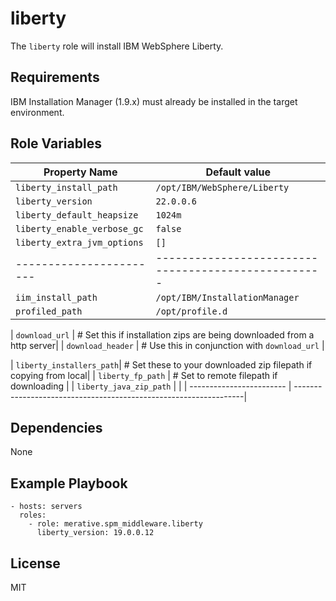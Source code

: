 # liberty

The `liberty` role will install IBM WebSphere Liberty.

## Requirements

IBM Installation Manager (1.9.x) must already be installed in the target environment.

## Role Variables

| Property Name           | Default value                                       |
| ----------------------- | --------------------------------------------------- |
| `liberty_install_path`  | `/opt/IBM/WebSphere/Liberty`                        |
| `liberty_version`       | `22.0.0.6`                                          |
| `liberty_default_heapsize`  | `1024m`                                         |
| `liberty_enable_verbose_gc` | `false`                                         |
| `liberty_extra_jvm_options` | `[]`                                            |
| ----------------------- | --------------------------------------------------- |
| `iim_install_path`      | `/opt/IBM/InstallationManager`                      |
| `profiled_path`         | `/opt/profile.d`                                    |

| `download_url`          | # Set this if installation zips are being downloaded from a http server|
| `download_header`       | # Use this in conjunction with `download_url`                          |

| `liberty_installers_path`| # Set these to your downloaded zip filepath if copying from local|
| `liberty_fp_path`        | # Set to remote filepath if downloading                          |
| `liberty_java_zip_path`  |                                                                  |
| ------------------------ | -----------------------------------------------------------------|

## Dependencies

None

## Example Playbook

```
- hosts: servers
  roles:
    - role: merative.spm_middleware.liberty
      liberty_version: 19.0.0.12
```

## License

MIT
